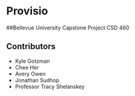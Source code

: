# Provisio
##Bellevue University Capstone Project CSD 460
## Contributors
- Kyle Gotzman
- Chee Her
- Avery Owen
- Jonathan Sudhop
- Professor Tracy Shelanskey
